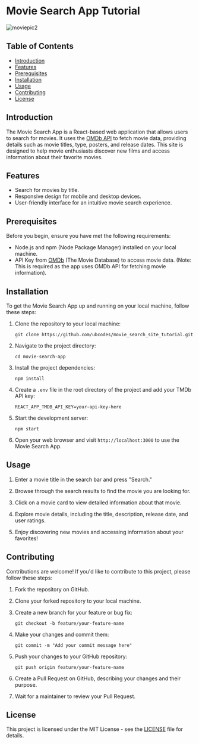 
# Movie Search App Tutorial

![moviepic2](https://github.com/ubcodes/movie_search_site_tutorial/assets/101749091/b54042e1-8be8-45c9-9dee-3f47ddec671b)


## Table of Contents

- [Introduction](#introduction)
- [Features](#features)
- [Prerequisites](#prerequisites)
- [Installation](#installation)
- [Usage](#usage)
- [Contributing](#contributing)
- [License](#license)

## Introduction

The Movie Search App is a React-based web application that allows users to search for  movies. It uses the [OMDb API](https://www.omdbapi.com/) to fetch movie data, providing details such as movie titles, type, posters, and release dates. This site is designed to help movie enthusiasts discover new films and access information about their favorite movies.

## Features

- Search for movies by title.
- Responsive design for mobile and desktop devices.
- User-friendly interface for an intuitive movie search experience.

## Prerequisites

Before you begin, ensure you have met the following requirements:

- Node.js and npm (Node Package Manager) installed on your local machine.
- API Key from [OMDb](https://www.omdbapi.com/) (The Movie Database) to access movie data. (Note: This is required as the app uses OMDb API for fetching movie information).

## Installation

To get the Movie Search App up and running on your local machine, follow these steps:

1. Clone the repository to your local machine:

   ```shell
   git clone https://github.com/ubcodes/movie_search_site_tutorial.git
   ```

2. Navigate to the project directory:

   ```shell
   cd movie-search-app
   ```

3. Install the project dependencies:

   ```shell
   npm install
   ```

4. Create a `.env` file in the root directory of the project and add your TMDb API key:

   ```shell
   REACT_APP_TMDB_API_KEY=your-api-key-here
   ```

5. Start the development server:

   ```shell
   npm start
   ```

6. Open your web browser and visit `http://localhost:3000` to use the Movie Search App.

## Usage

1. Enter a movie title in the search bar and press "Search."

2. Browse through the search results to find the movie you are looking for.

3. Click on a movie card to view detailed information about that movie.

4. Explore movie details, including the title, description, release date, and user ratings.

5. Enjoy discovering new movies and accessing information about your favorites!

## Contributing

Contributions are welcome! If you'd like to contribute to this project, please follow these steps:

1. Fork the repository on GitHub.

2. Clone your forked repository to your local machine.

3. Create a new branch for your feature or bug fix:

   ```shell
   git checkout -b feature/your-feature-name
   ```

4. Make your changes and commit them:

   ```shell
   git commit -m "Add your commit message here"
   ```

5. Push your changes to your GitHub repository:

   ```shell
   git push origin feature/your-feature-name
   ```

6. Create a Pull Request on GitHub, describing your changes and their purpose.

7. Wait for a maintainer to review your Pull Request.

## License

This project is licensed under the MIT License - see the [LICENSE](LICENSE) file for details.

